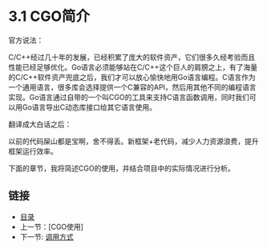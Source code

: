 # 3.1 CGO简介

官方说法：

C/C++经过几十年的发展，已经积累了庞大的软件资产，它们很多久经考验而且性能已经足够优化。Go语言必须能够站在C/C++这个巨人的肩膀之上，有了海量的C/C++软件资产兜底之后，我们才可以放心愉快地用Go语言编程。C语言作为一个通用语言，很多库会选择提供一个C兼容的API，然后用其他不同的编程语言实现。Go语言通过自带的一个叫CGO的工具来支持C语言函数调用，同时我们可以用Go语言导出C动态库接口给其它语言使用。

翻译成大白话之后：

以前的代码屎山都是宝啊，舍不得丢。新框架+老代码，减少人力资源浪费，提升框架运行效率。

下面的章节，我将简述CGO的使用，并结合项目中的实际情况进行分析。

## 链接

- [目录](directory.md)
- 上一节：[CGO使用]
- 下一节: [调用方式](03.2.md)
